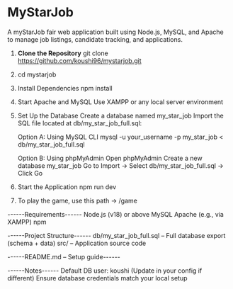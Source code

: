 # MyStarJob

A myStarJob fair web application built using Node.js, MySQL, and Apache to manage job listings, candidate tracking, and applications.

1. **Clone the Repository**
    git clone https://github.com/koushi96/mystarjob.git

2.  cd mystarjob

3.  Install Dependencies 
    npm install

4.  Start Apache and MySQL
    Use XAMPP or any local server environment

5.  Set Up the Database
    Create a database named my_star_job
    Import the SQL file located at db/my_star_job_full.sql:

    Option A: Using MySQL CLI
    mysql -u your_username -p my_star_job < db/my_star_job_full.sql

    Option B: Using phpMyAdmin
    Open phpMyAdmin
    Create a new database my_star_job
    Go to Import → Select db/my_star_job_full.sql → Click Go

6.  Start the Application
    npm run dev

7. To play the game, use this path -> /game


------Requirements------
Node.js (v18) or above
MySQL 
Apache (e.g., via XAMPP)
npm

------Project Structure------
db/my_star_job_full.sql – Full database export (schema + data)
src/ – Application source code

------README.md – Setup guide------

------Notes------
Default DB user: koushi (Update in your config if different)
Ensure database credentials match your local setup